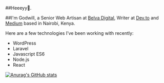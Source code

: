 ##Heeeyy👋.

##I'm Godwill,  a Senior Web Artisan at [Belva Digital](https://dev.to/carolmusyoka), Writer at [Dev.to](https://dev.to/godwillbarasa) and [Medium](https://dev.to/carolmusyoka) based in Nairobi, Kenya. 

Here are a few technologies I’ve been working with recently:

- WordPress
- Laravel
- Javascript ES6 
- Node.js
- React

[![Anurag's GitHub stats](https://github-readme-stats.vercel.app/api?username=GodwillB)](https://github.com/anuraghazra/github-readme-stats)
